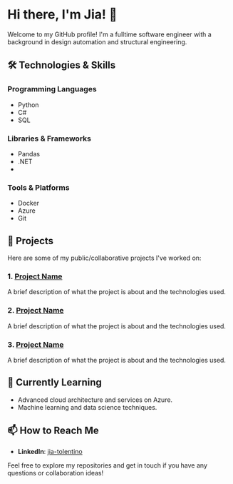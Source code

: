 # Hi there, I'm Jia! 👋

Welcome to my GitHub profile! I'm a fulltime software engineer with a background in design automation and structural engineering. 

## 🛠️ Technologies & Skills

### Programming Languages
- Python
- C#
- SQL

### Libraries & Frameworks
- Pandas
- .NET
- 

### Tools & Platforms
- Docker
- Azure
- Git

## 📂 Projects

Here are some of my public/collaborative projects I've worked on:

### 1. [Project Name](https://github.com/yourusername/projectname)
A brief description of what the project is about and the technologies used.

### 2. [Project Name](https://github.com/yourusername/projectname)
A brief description of what the project is about and the technologies used.

### 3. [Project Name](https://github.com/yourusername/projectname)
A brief description of what the project is about and the technologies used.

## 🌱 Currently Learning
- Advanced cloud architecture and services on Azure.
- Machine learning and data science techniques.

## 📫 How to Reach Me
- **LinkedIn**: [jia-tolentino](https://www.linkedin.com/in/jia-tolentino/)

Feel free to explore my repositories and get in touch if you have any questions or collaboration ideas!
